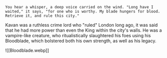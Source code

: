 ```
You hear a whisper, a deep voice carried on the wind. "Long have I waited," it says, "for one who is worthy. My blade hungers for blood. Retrieve it, and rule this city."
```

Kavan was a ruthless crime lord who "ruled" London long ago, it was said that he had more power than even the King within the city's walls. He was a vampire-like creature, who ritualistically slaughtered his foes using his Bloodblade, which bolstered both his own strength, as well as his legacy.

![[Bloodblade.webp]]